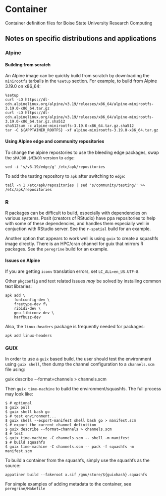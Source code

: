 # Container
Container definition files for Boise State University Research Computing

## Notes on specific distributions and applications

### Alpine

#### Building from scratch

An Alpine image can be quickly build from scratch by downloading the
`minirootfs` tarballs in the `%setup` section.  For example, to build from
Alpine 3.19.0 on x86\_64:

    %setup
    curl -LO https://dl-cdn.alpinelinux.org/alpine/v3.19/releases/x86_64/alpine-minirootfs-3.19.0-x86_64.tar.gz
    curl -LO https://dl-cdn.alpinelinux.org/alpine/v3.19/releases/x86_64/alpine-minirootfs-3.19.0-x86_64.tar.gz.sha512
    sha512sum -c alpine-minirootfs-3.19.0-x86_64.tar.gz.sha512
    tar -C ${APPTAINER_ROOTFS} -xf alpine-minirootfs-3.19.0-x86_64.tar.gz

#### Using Alpine edge and community repositories

To change the alpine repostories to use the bleeding edge packages, swap the
`$MAJOR.$MINOR` version to `edge`:

    sed -i 's/v3.19/edge/g' /etc/apk/repositories

To add the testing repository to `apk` after switching to `edge`:

    tail -n 1 /etc/apk/repositories | sed 's/community/testing/' >> /etc/apk/repositories

### R

R packages can be difficult to build, especially with dependencies on various
systems.  Posit (creators of RStudio) have ppa repositories to help with some of
these dependencies, and handles them especially well in conjuction with RStudio
server.  See the `r-spatial` build for an example.

Another option that appears to work well is using `guix` to create a squashfs
image directly.  There is an HPC/cran channel for guix that mirrors R packages.
See the `peregrine` build for an example.

#### Issues on Alpine

If you are getting `iconv` translation errors, set `LC_ALL=en_US.UTF-8`.

Other `pkgconfig` and text related issues _may_ be solved by installing common
text libraries:

    apk add \
        fontconfig-dev \
        freetype-dev f\
        ribidi-dev \
        gnu-libiconv-dev \
        harfbuzz-dev

Also, the `linux-headers` package is frequently needed for packages:

    apk add linux-headers

### GUIX

In order to use a `guix` based build, the user should test the environment using
`guix shell`, then dump the channel configuration to a `channels.scm` file
using:

  guix describe --format=channels > channels.scm

Then `guix time-machine` to build the environment/squashfs.  The full process
may look like:

    $ # optional
    $ guix pull
    $ guix shell bash go
    $ # test environment...
    $ guix shell --export-manifest shell bash go > manifest.scm
    $ # export the current channel definition
    $ guix describe --format=channels > channels.scm
    $ # test
    $ guix time-machine -C channels.scm -- shell -m manifest
    $ # build squashfs
    $ guix time-machine -C channels.scm -- pack -f squashfs -m manifest.scm

To build a container from the squashfs, simply use the squashfs as the source:

    appatiner build --fakeroot x.sif /gnu/store/${guixhash}.squashfs

For simple examples of adding metadata to the container, see
`peregrine/Makefile`
